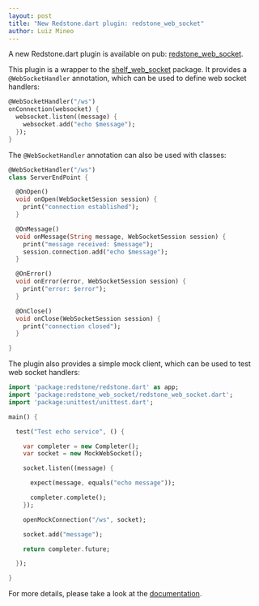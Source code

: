 ```yaml
---
layout: post
title: "New Redstone.dart plugin: redstone_web_socket"
author: Luiz Mineo
---
```


A new Redstone.dart plugin is available on pub: [redstone_web_socket](http://pub.dartlang.org/packages/redstone_web_socket).

This plugin is a wrapper to the [shelf_web_socket](http://pub.dartlang.org/packages/shelf_web_socket) package. It provides a `@WebSocketHandler` annotation, which can be used to define web socket handlers:

```dart
@WebSocketHandler("/ws")
onConnection(websocket) {
  websocket.listen((message) {
    websocket.add("echo $message");
  });
}
```

The `@WebSocketHandler` annotation can also be used with classes:

```dart
@WebSocketHandler("/ws")
class ServerEndPoint {

  @OnOpen()
  void onOpen(WebSocketSession session) {
    print("connection established");
  }

  @OnMessage()
  void onMessage(String message, WebSocketSession session) {
    print("message received: $message");
    session.connection.add("echo $message");
  }

  @OnError()
  void onError(error, WebSocketSession session) {
    print("error: $error");
  }

  @OnClose()
  void onClose(WebSocketSession session) {
    print("connection closed");
  }

}
```  

The plugin also provides a simple mock client, which can be used to test web socket handlers:

```dart
import 'package:redstone/redstone.dart' as app;
import 'package:redstone_web_socket/redstone_web_socket.dart';
import 'package:unittest/unittest.dart';

main() {

  test("Test echo service", () {

    var completer = new Completer();
    var socket = new MockWebSocket();

    socket.listen((message) {

      expect(message, equals("echo message"));

      completer.complete();
    });

    openMockConnection("/ws", socket);

    socket.add("message");

    return completer.future;

  });

}
```

For more details, please take a look at the [documentation](http://redstonedart.org/doc/redstone_web_socket.html). 
